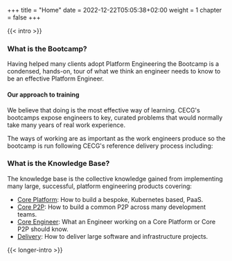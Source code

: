 +++
title = "Home"
date = 2022-12-22T05:05:38+02:00
weight = 1
chapter = false 
+++

{{< intro >}}

### What is the Bootcamp?

Having helped many clients adopt Platform Engineering the Bootcamp is a condensed, hands-on, tour of
what we think an engineer needs to know to be an effective Platform Engineer.

#### Our approach to training

We believe that doing is the most effective way of learning. CECG's bootcamps expose engineers
to key, curated problems that would normally take many years of real work experience.

The ways of working are as important as the work engineers produce so the bootcamp is run following CECG's reference delivery process including:

### What is the Knowledge Base?

The knowledge base is the collective knowledge gained from implementing many large, successful, platform
engineering products covering:

* [Core Platform](/core-platform/): How to build a bespoke, Kubernetes based, PaaS.
* [Core P2P](/core-p2p/): How to build a common P2P across many development teams.
* [Core Engineer](/core-engineer/): What an Engineer working on a Core Platform or Core P2P should know.
* [Delivery](/delivery/): How to deliver large software and infrastructure projects.

{{< longer-intro >}}
